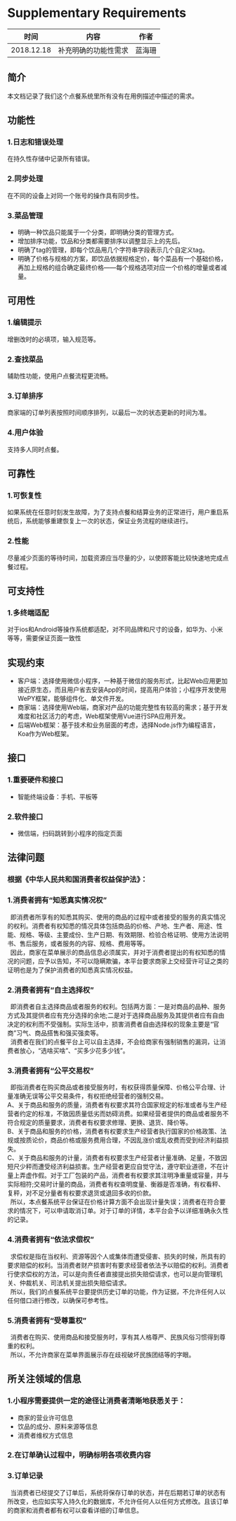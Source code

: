 # Supplementary Requirements
|    时间    |  内容  | 作者  |
| :------: | :--: | :---: |
| 2018.12.18 | 补充明确的功能性需求  | 蓝海珊 |

## 简介
本文档记录了我们这个点餐系统里所有没有在用例描述中描述的需求。

## 功能性
### 1.日志和错误处理
在持久性存储中记录所有错误。
### 2.同步处理
在不同的设备上对同一个账号的操作具有同步性。
### 3.菜品管理
- 明确一种饮品只能属于一个分类，即明确分类的管理方式。
- 增加排序功能，饮品和分类都需要排序以调整显示上的先后。
- 明确了tag的管理，即每个饮品用几个字符串字段表示几个自定义tag。
- 明确了价格与规格的方案，即饮品依据规格定价，每个菜品有一个基础价格，再加上规格的组合确定最终价格——每个规格选项对应一个价格的增量或者减量。

## 可用性
### 1.编辑提示
增删改时的必填项，输入规范等。
### 2.查找菜品
辅助性功能，使用户点餐流程更流畅。
### 3.订单排序
商家端的订单列表按照时间顺序排列，以最后一次的状态更新的时间为准。
### 4.用户体验
支持多人同时点餐。

## 可靠性
### 1.可恢复性
如果系统在任意时刻发生故障，为了支持点餐和结算业务的正常进行，用户重启系统后，系统能够重建恢复上一次的状态，保证业务流程的继续进行。
### 2.性能
尽量减少页面的等待时间，加载资源应当尽量的少，以使顾客能比较快速地完成点餐过程。

## 可支持性
### 1.多终端适配
对于ios和Android等操作系统都适配，对不同品牌和尺寸的设备，如华为、小米等等，需要保证页面一致性

## 实现约束
- 客户端：选择使用微信小程序，一种基于微信的服务形式，比起Web应用更加接近原生态，而且用户省去安装App的时间，提高用户体验；小程序开发使用WePY框架，能够组件化、单文件开发。
- 商家端：选择使用Web端，商家对产品的功能完整性有较高的需求；基于开发难度和社区活力的考虑，Web框架使用Vue进行SPA应用开发。
- 后端Web框架：基于技术和业务层面的考虑，选择Node.js作为编程语言，Koa作为Web框架。

## 接口
### 1.重要硬件和接口
- 智能终端设备：手机、平板等
### 2.软件接口
- 微信端，扫码跳转到小程序的指定页面

## 法律问题
### 根据《中华人民共和国消费者权益保护法》：  
### 1.消费者拥有“知悉真实情况权”
&ensp;即消费者所享有的知悉其购买、使用的商品的过程中或者接受的服务的真实情况的权利。消费者有权知悉的情况具体包括商品的价格、产地、生产者、用途、性能、规格、等级、主要成份、生产日期、有效期限、检验合格证明、使用方法说明书、售后服务，或者服务的内容、规格、费用等等。  
&ensp;因此，商家在菜单展示的商品信息必须属实，并对于消费者提出的有权知悉的情况的问题，应予以告知，不可以隐瞒欺骗，本平台要求商家上交经营许可证之类的证明也是为了保护消费者的知悉真实情况权益。

### 2.消费者拥有“自主选择权”
&ensp;即消费者自主选择商品或者服务的权利。包括两方面：一是对商品的品种、服务方式及其提供者应有充分选择的余地;二是对于选择商品服务及其提供者应有自由决定的权利而不受强制。实际生活中，损害消费者自由选择权的现象主要是“官商”习气、商品搭售和强买强卖等。   
&ensp;消费者在我们的点餐平台上可以自主选择，不会给商家有强制销售的漏洞，让消费者放心，“选啥买啥”、“买多少花多少钱”。

### 3.消费者拥有“公平交易权”
&ensp;即指消费者在购买商品或者接受服务时，有权获得质量保障、价格公平合理、计量准确无误等公平交易条件，有权拒绝经营者的强制交易。  
A、关于商品和服务的质量，消费者有权要求其符合国家规定的标准或者与生产经营者约定的标准，不致因质量低劣而妨碍消费。如果经营者提供的商品或者服务不符合规定的质量要求，消费者有权要求修理、更换、退货、降价等。  
B、关于商品和服务的价格，消费者有权要求生产经营者执行国家的价格政策、法规或按质论价，商品价格或服务费用合理，不因乱涨价或乱收费而受到经济利益损失。  
C、关于商品和服务的计量，消费者有权要求生产经营者计量准确、足量，不致因短尺少秤而遭受经济利益损害。生产经营者更应自觉守法，遵守职业道德，不在计量上弄虚作假。对于工厂包装的产品，消费者有权要求其注明净重量或容量，并与实际相符;交易时计量的商品，消费者有权查明度量、衡器是否准确，有权看秤、复秤，对不足分量者有权要求退货或退回多收的价款。  
&ensp;所以，本点餐系统平台保证在价格计算方面不会出现计量失误；消费者在符合要求的情况下，可以申请取消订单。对于订单的详情，本平台会予以详细准确永久性的记录。

### 4.消费者拥有“依法求偿权”
&ensp;求偿权是指在当权利、资源等因个人或集体而遭受侵害、损失的时候，所具有的要求赔偿的权利。当消费者财产损害时有要求经营者依法予以赔偿的权利。消费者行使求偿权的方法，可以是向责任者直接提出损失赔偿请求，也可以是向管理机关、仲裁机关、司法机关提出损失赔偿请求。  
&ensp;所以，我们的点餐系统平台要提供历史订单的功能，作为证据，不允许任何人以任何借口进行修改，以确保可参考性。 
 
### 5.消费者拥有“受尊重权”
&ensp;消费者在购买、使用商品和接受服务时，享有其人格尊严、民族风俗习惯得到尊重的权利。  
&ensp;所以，不允许商家在菜单界面展示存在歧视破坏民族团结等的字眼。

## 所关注领域的信息
### 1.小程序需要提供一定的途径让消费者清晰地获悉关于：
- 商家的营业许可信息
- 饮品的成分、原料来源等信息
- 消费者维权方式信息
### 2.在订单确认过程中，明确标明各项收费内容
### 3.订单记录
&ensp;当消费者已经提交了订单后，系统将保存订单的状态，并在后期若订单的状态有所改变，也应如实写入持久化的数据库，不允许任何人以任何方式修改。且该订单的商家和消费者都有权可以查看详细的订单信息。















